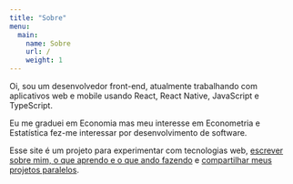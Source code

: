 ```yaml
---
title: "Sobre"
menu:
  main:
    name: Sobre
    url: /
    weight: 1
---
```


Oi, sou um desenvolvedor front-end, atualmente trabalhando com aplicativos web
e mobile usando React, React Native, JavaScript e TypeScript.

Eu me graduei em Economia mas meu interesse em Econometria e Estatística fez-me
interessar por desenvolvimento de software.

Esse site é um projeto para experimentar com tecnologias web, [escrever sobre
mim, o que aprendo e o que ando fazendo](/posts) e [compartilhar meus projetos
paralelos](/projects).
